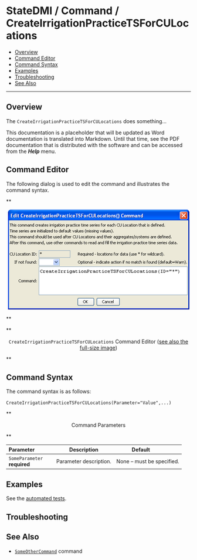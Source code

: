 # StateDMI / Command / CreateIrrigationPracticeTSForCULocations #

* [Overview](#overview)
* [Command Editor](#command-editor)
* [Command Syntax](#command-syntax)
* [Examples](#examples)
* [Troubleshooting](#troubleshooting)
* [See Also](#see-also)

-------------------------

## Overview ##

The `CreateIrrigationPracticeTSForCULocations` does something...

This documentation is a placeholder that will be updated as Word documentation is translated into Markdown.
Until that time, see the PDF documentation that is distributed with the software and can be accessed
from the ***Help*** menu.

## Command Editor ##

The following dialog is used to edit the command and illustrates the command syntax.

**<p style="text-align: center;">
![CreateIrrigationPracticeTSForCULocations](CreateIrrigationPracticeTSForCULocations.png)
</p>**

**<p style="text-align: center;">
`CreateIrrigationPracticeTSForCULocations` Command Editor (<a href="../CreateIrrigationPracticeTSForCULocations.png">see also the full-size image</a>)
</p>**

## Command Syntax ##

The command syntax is as follows:

```text
CreateIrrigationPracticeTSForCULocations(Parameter="Value",...)
```
**<p style="text-align: center;">
Command Parameters
</p>**

| **Parameter**&nbsp;&nbsp;&nbsp;&nbsp;&nbsp;&nbsp;&nbsp;&nbsp;&nbsp;&nbsp;&nbsp;&nbsp; | **Description** | **Default**&nbsp;&nbsp;&nbsp;&nbsp;&nbsp;&nbsp;&nbsp;&nbsp;&nbsp;&nbsp; |
| --------------|-----------------|----------------- |
|`SomeParameter`<br>**required**|Parameter description.|None – must be specified.|

## Examples ##

See the [automated tests](https://github.com/OpenCDSS/cdss-app-statedmi-test/tree/master/test/regression/commands/CreateIrrigationPracticeTSForCULocations).

## Troubleshooting ##

## See Also ##

* [`SomeOtherCommand`](../SomeOtherCommand/SomeOtherCommand) command
